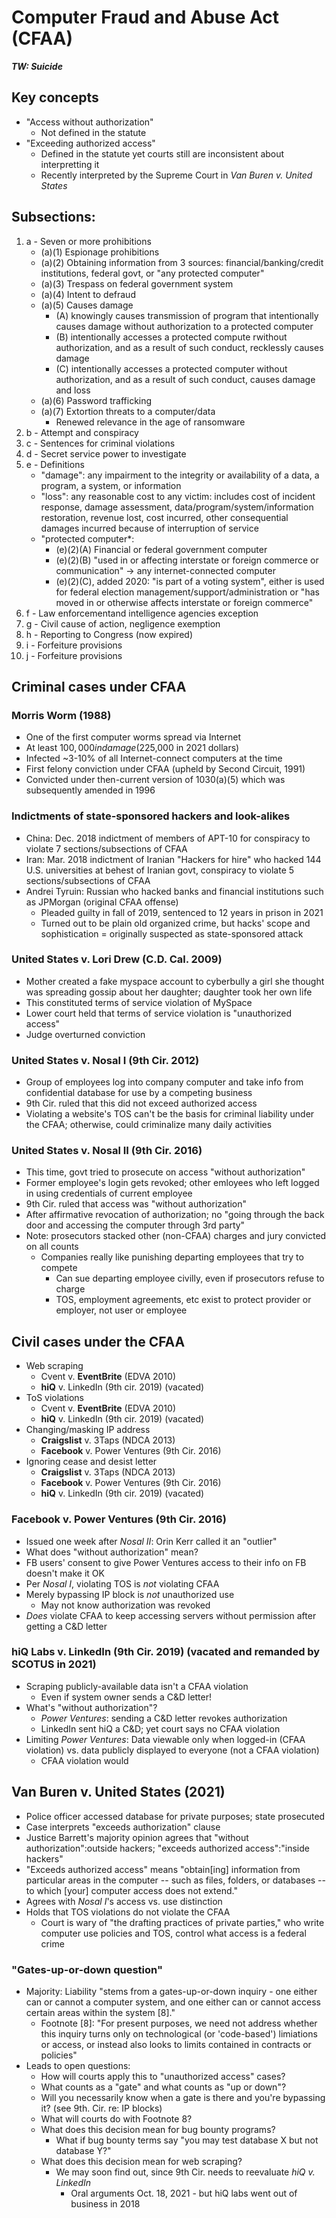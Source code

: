 # Computer Fraud and Abuse Act (CFAA)

***TW: Suicide***

## Key concepts

* "Access without authorization"
    - Not defined in the statute
* "Exceeding authorized access"
    - Defined in the statute yet courts still are inconsistent about interpretting it
    - Recently interpreted by the Supreme Court in *Van Buren v. United States*

## Subsections:
1. a - Seven or more prohibitions
    * (a)(1) Espionage prohibitions
    * (a)(2) Obtaining information from 3 sources: financial/banking/credit institutions, federal govt, or "any protected computer"
    * (a)(3) Trespass on federal government system
    * (a)(4) Intent to defraud
    * (a)(5) Causes damage
        - (A) knowingly causes transmission of program that intentionally causes damage without authorization to a protected computer
        - (B) intentionally accesses a protected compute rwithout authorization, and as a result of such conduct, recklessly causes damage
        - (C) intentionally accesses a protected computer without authorization, and as a result of such conduct, causes damage and loss
    * (a)(6) Password trafficking
    * (a)(7) Extortion threats to a computer/data
        - Renewed relevance in the age of ransomware
2. b - Attempt and conspiracy
3. c - Sentences for criminal violations
4. d - Secret service power to investigate
5. e - Definitions
    * "damage": any impairment to the integrity or availability of a data, a program, a system, or information
    * "loss": any reasonable cost to any victim: includes cost of incident response, damage assessment, data/program/system/information restoration, revenue lost, cost incurred, other consequential damages incurred because of interruption of service
    * "protected computer*:
        - (e)(2)(A) Financial or federal government computer
        - (e)(2)(B) "used in or affecting interstate or foreign commerce or communication" -> any internet-connected computer
        - (e)(2)(C), added 2020: "is part of a voting system", either is used for federal election management/support/administration or "has moved in or otherwise affects interstate or foreign commerce"
6. f - Law enforcementand intelligence agencies exception
7. g - Civil cause of action, negligence exemption
8. h - Reporting to Congress (now expired)
9. i - Forfeiture provisions
10. j - Forfeiture provisions

## Criminal cases under CFAA

### Morris Worm (1988)
* One of the first computer worms spread via Internet
* At least $100,000 in damage ($225,000 in 2021 dollars)
* Infected ~3-10% of all Internet-connect computers at the time
* First felony conviction under CFAA (upheld by Second Circuit, 1991)
* Convicted under then-current version of 1030(a)(5) which was subsequently amended in 1996
### Indictments of state-sponsored hackers and look-alikes
* China: Dec. 2018 indictment of members of APT-10 for conspiracy to violate 7 sections/subsections of CFAA
* Iran: Mar. 2018 indictment of Iranian "Hackers for hire" who hacked 144 U.S. universities at behest of Iranian govt, conspiracy to violate 5 sections/subsections of CFAA
* Andrei Tyruin: Russian who hacked banks and financial institutions such as JPMorgan (original CFAA offense)
    * Pleaded guilty in fall of 2019, sentenced to 12 years in prison in 2021
    * Turned out to be plain old organized crime, but hacks' scope and sophistication = originally suspected as state-sponsored attack
### United States v. Lori Drew (C.D. Cal. 2009)
* Mother created a fake myspace account to cyberbully a girl she thought was spreading gossip about her daughter; daughter took her own life
* This constituted terms of service violation of MySpace
* Lower court held that terms of service violation is "unauthorized access"
* Judge overturned conviction
### United States v. Nosal I (9th Cir. 2012)
* Group of employees log into company computer and take info from confidential database for use by a competing business
* 9th Cir. ruled that this did not exceed authorized access
* Violating a website's TOS can't be the basis for criminal liability under the CFAA; otherwise, could criminalize many daily activities
### United States v. Nosal II (9th Cir. 2016)
* This time, govt tried to prosecute on access "without authorization"
* Former employee's login gets revoked; other emloyees who left logged in using credentials of current employee
* 9th Cir. ruled that access was "without authorization"
* After affirmative revocation of authorization; no "going through the back door and accessing the computer through 3rd party"
* Note: prosecutors stacked other (non-CFAA) charges and jury convicted on all counts
    - Companies really like punishing departing employees that try to compete
        - Can sue departing employee civilly, even if prosecutors refuse to charge
        - TOS, employment agreements, etc exist to protect provider or employer, not user or employee

## Civil cases under the CFAA
* Web scraping
    * Cvent v. **EventBrite** (EDVA 2010)
    * **hiQ** v. LinkedIn (9th cir. 2019) (vacated)
* ToS violations
    * Cvent v. **EventBrite** (EDVA 2010)
    * **hiQ** v. LinkedIn (9th cir. 2019) (vacated)
* Changing/masking IP address
    * **Craigslist** v. 3Taps (NDCA 2013)
    * **Facebook** v. Power Ventures (9th Cir. 2016)
* Ignoring cease and desist letter
    * **Craigslist** v. 3Taps (NDCA 2013)
    * **Facebook** v. Power Ventures (9th Cir. 2016)
    * **hiQ** v. LinkedIn (9th cir. 2019) (vacated)

### Facebook v. Power Ventures (9th Cir. 2016)
* Issued one week after *Nosal II*: Orin Kerr called it an "outlier"
* What does "without authorization" mean?
* FB users' consent to give Power Ventures access to their info on FB doesn't make it OK
* Per *Nosal I*, violating TOS is *not* violating CFAA
* Merely bypassing IP block is *not* unauthorized use
    - May not know authorization was revoked
* *Does* violate CFAA to keep accessing servers without permission after getting a C&D letter

### hiQ Labs v. LinkedIn (9th Cir. 2019) (vacated and remanded by SCOTUS in 2021)
* Scraping publicly-available data isn't a CFAA violation
    - Even if system owner sends a C&D letter!
* What's "without authorization"?
    - *Power Ventures*: sending a C&D letter revokes authorization
    - LinkedIn sent hiQ a C&D; yet court says no CFAA violation
* Limiting *Power Ventures*: Data viewable only when logged-in (CFAA violation) vs. data publicly displayed to everyone (not a CFAA violation)
    - CFAA violation would

## Van Buren v. United States (2021)
* Police officer accessed database for private purposes; state prosecuted
* Case interprets "exceeds authorization" clause
* Justice Barrett's majority opinion agrees that "without authorization":outside hackers; "exceeds authorized access":"inside hackers"
* "Exceeds authorized access" means "obtain[ing] information from particular areas in the computer -- such as files, folders, or databases -- to which [your] computer access does not extend."
* Agrees with *Nosal I*'s access vs. use distinction
* Holds that TOS violations do not violate the CFAA
    - Court is wary of "the drafting practices of private parties," who write computer use policies and TOS, control what access is a federal crime

### "Gates-up-or-down question"
* Majority: Liability "stems from a gates-up-or-down inquiry - one either can or cannot a computer system, and one either can or cannot access certain areas within the system [8]."
    - Footnote [8]: "For present purposes, we need not address whether this inquiry turns only on technological (or 'code-based') limiations or access, or instead also looks to limits contained in contracts or policies"
* Leads to open questions:
    - How will courts apply this to "unauthorized access" cases?
    - What counts as a "gate" and what counts as "up or down"?
    - Will you necessarily know when a gate is there and you're bypassing it? (see 9th. Cir. re: IP blocks)
    - What will courts do with Footnote 8?
    - What does this decision mean for bug bounty programs?
        - What if bug bounty terms say "you may test database X but not database Y?"
    - What does this decision mean for web scraping?
        - We may soon find out, since 9th Cir. needs to reevaluate *hiQ v. LinkedIn*
            - Oral arguments Oct. 18, 2021 - but hiQ labs went out of business in 2018